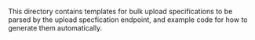 This directory contains templates for bulk upload specifications to be parsed by the
upload specfication endpoint, and example code for how to generate them automatically.
